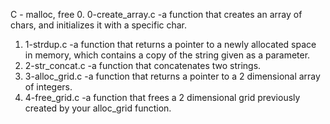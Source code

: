 C - malloc, free
  0. 0-create_array.c -a function that creates an array of chars, and initializes it with a specific char.
  1. 1-strdup.c -a function that returns a pointer to a newly allocated space in memory, which contains a copy of the string given as a parameter.
  2. 2-str_concat.c -a function that concatenates two strings.
  3. 3-alloc_grid.c -a function that returns a pointer to a 2 dimensional array of integers.
  4. 4-free_grid.c -a function that frees a 2 dimensional grid previously created by your alloc_grid function.
